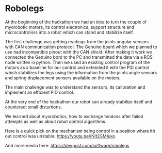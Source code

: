 # Robolegs

At the beginning of the hackathon we had an idea to turn the couple of myorobotic motors, its control electronics, support structure and microcontrollers into a robot which can stand and stabilize itself.

The first challenge was getting readings from the joints angular sensors with CAN communication protocol. The Genuino board which we planned to use had incompatible pinout with the CAN shield. After making it work we connected the Genuino bord to the PC and transmitted the data via a ROS node written in python. Then we used an existing control program of the motors as a baseline for our control and extended it with the PID control which stabilizes the legs using the information from the joints angle sensors and spring displacement sensors available on the motors.

The main challenge was to understand the sensors, its calibration and implement an efficient PID control.

At the very end of the hackathon our robot can already stabilize itself and counteract small disturtions.

We learned about myorobotics, how to exchange tendons after failed attempts as well as about robot control algorithms.

Here is a quick pick on the mechanism being control in a position where ith out control was unstable: https://youtu.be/iNIt2GMIuko

And more media here: https://devpost.com/software/robolegs
